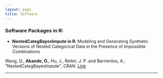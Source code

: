 ```yaml
---
layout: page
title: Software
---
```


### Software Packages in R:
* **NestedCategBayesImpute in R**: Modeling and Generating Synthetic Versions of Nested Categorical Data in the Presence of Impossible Combinations

Wang, Q., **Akande, O.**, Hu, J., Reiter, J. P. and Barrientos, A., "NestedCategBayesImpute", _CRAN_. [Link](https://cran.r-project.org/web/packages/NestedCategBayesImpute/index.html)

-------------------------
